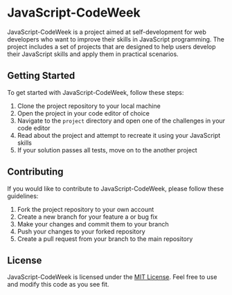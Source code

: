 # JavaScript-CodeWeek

JavaScript-CodeWeek is a project aimed at self-development for web developers who want to improve their skills in JavaScript programming. The project includes a set of projects that are designed to help users develop their JavaScript skills and apply them in practical scenarios.

## Getting Started

To get started with JavaScript-CodeWeek, follow these steps:

1. Clone the project repository to your local machine
2. Open the project in your code editor of choice
3. Navigate to the `project` directory and open one of the challenges in your code editor
4. Read about the project and attempt to recreate it using your JavaScript skills
5. If your solution passes all tests, move on to the another project

## Contributing

If you would like to contribute to JavaScript-CodeWeek, please follow these guidelines:

1. Fork the project repository to your own account
2. Create a new branch for your feature a or bug fix
3. Make your changes and commit them to your branch
4. Push your changes to your forked repository
5. Create a pull request from your branch to the main repository

## License

JavaScript-CodeWeek is licensed under the [MIT License](https://opensource.org/licenses/MIT). Feel free to use and modify this code as you see fit.
